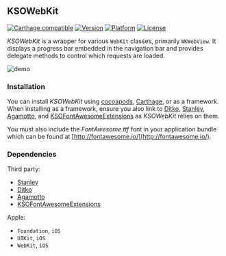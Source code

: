 ## KSOWebKit

[![Carthage compatible](https://img.shields.io/badge/Carthage-compatible-4BC51D.svg?style=flat)](https://github.com/Carthage/Carthage)
[![Version](http://img.shields.io/cocoapods/v/KSOWebKit.svg)](http://cocoapods.org/?q=KSOWebKit)
[![Platform](http://img.shields.io/cocoapods/p/KSOWebKit.svg)]()
[![License](http://img.shields.io/cocoapods/l/KSOWebKit.svg)](https://github.com/Kosoku/KSOWebKit/blob/master/license.txt)

*KSOWebKit* is a wrapper for various `WebKit` classes, primarily `WKWebView`. It displays a progress bar embedded in the navigation bar and provides delegate methods to control which requests are loaded.

![demo](screenshots/demo.gif)

### Installation

You can install *KSOWebKit* using [cocoapods](https://cocoapods.org/), [Carthage](https://github.com/Carthage/Carthage), or as a framework. When installing as a framework, ensure you also link to [Ditko](https://github.com/Kosoku/Ditko), [Stanley](https://github.com/Kosoku/Stanley), [Agamotto](https://github.com/Kosoku/Agamotto), and [KSOFontAwesomeExtensions](https://github.com/Kosoku/KSOFontAwesomeExtensions) as *KSOWebKit* relies on them.

You must also include the *FontAwesome.ttf* font in your application bundle which can be found at [http://fontawesome.io/](http://fontawesome.io/).

### Dependencies

Third party:

- [Stanley](https://github.com/Kosoku/Stanley)
- [Ditko](https://github.com/Kosoku/Ditko)
- [Agamotto](https://github.com/Kosoku/Agamotto)
- [KSOFontAwesomeExtensions](https://github.com/Kosoku/KSOFontAwesomeExtensions)

Apple:

- `Foundation`, `iOS`
- `UIKit`, `iOS`
- `WebKit`, `iOS`